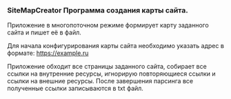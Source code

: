 ### SiteMapCreator Программа создания карты сайта.
Приложение в многопоточном режиме формирует карту заданного сайта и пишет её в файл.

Для начала конфигурирования карты сайта необходимо указать адрес в формате: https://example.ru

Приложение обходит все страницы заданного сайта, собирает все ссылки на внутренние ресурсы, игнорирую повторяющиеся ссылки и ссылки на внешние ресурсы. После завершения парсинга все полученные ссылки записываются в txt файл.
